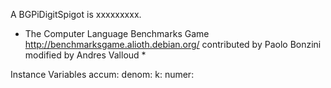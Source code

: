 A BGPiDigitSpigot is xxxxxxxxx.

* The Computer Language Benchmarks Game
    http://benchmarksgame.alioth.debian.org/
    contributed by Paolo Bonzini 
    modified by Andres Valloud *

Instance Variables
	accum:		<Object>
	denom:		<Object>
	k:		<Object>
	numer:		<Object>

accum
	- xxxxx

denom
	- xxxxx

k
	- xxxxx

numer
	- xxxxx
